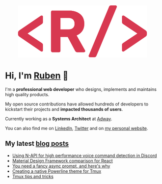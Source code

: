 <p align="center">
  <a href="https://callmeruben.com">
    <img src="./logo.svg" width="420">
  </a>
</p>

# Hi, I'm [Ruben](https://callmeruben.com) 👋

I'm a **professional web developer** who designs, implements and maintains high quality products.

My open source contributions have allowed hundreds of developers to kickstart their projects and **impacted thousands of users**.

Currently working as a **Systems Architect** at [Adway](https://adway.ai).

You can also find me on [LinkedIn](https://www.linkedin.com/in/ruben-harutyunyan/), [Twitter](https://twitter.com/Vagr9K) and on [my personal website](https://callmeruben.com).

## My latest [blog posts](https://callmeruben.com/blog)

<!-- BLOG-POST-LIST:START -->
- [Using N-API for high performance voice command detection in Discord](https://callmeruben.com/blog/using-n-api-for-high-performance-voice-command-detection-in-discord)
- [Material Design Framework comparison for React](https://callmeruben.com/blog/material-design-framework-comparison-for-react)
- [You need a fancy async prompt, and here&#39;s why](https://callmeruben.com/blog/you-need-a-fancy-async-prompt-and-heres-why)
- [Creating a native Powerline theme for Tmux](https://callmeruben.com/blog/creating-a-native-powerline-theme-for-tmux)
- [Tmux tips and tricks](https://callmeruben.com/blog/tmux-tips-and-tricks)
<!-- BLOG-POST-LIST:END -->
